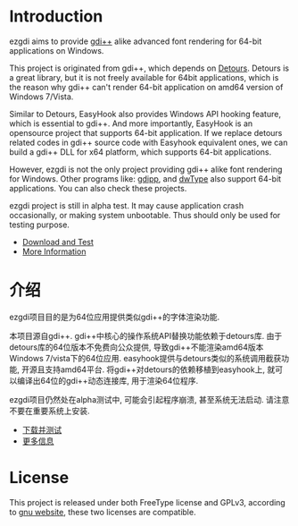 # Introduction #

ezgdi aims to provide [gdi++](http://drwatson.nobody.jp/gdi++/index-en.html) alike advanced font rendering for 64-bit applications on Windows.

This project is originated from gdi++, which depends on [Detours](http://research.microsoft.com/en-us/projects/detours/). Detours is a great library, but it is not freely available for 64bit applications, which is the reason why gdi++ can't render 64-bit application on amd64 version of Windows 7/Vista.

Similar to Detours, EasyHook also provides Windows API hooking feature, which is essential to gdi++. And more importantly, EasyHook is an opensource project that supports 64-bit application. If we replace detours related codes in gdi++ source code with Easyhook equivalent ones, we can build a gdi++ DLL for x64 platform, which supports 64-bit applications.

However, ezgdi is not the only project providing gdi++ alike font rendering for Windows. Other programs like: [gdipp](http://code.google.com/p/gdipp), and [dwType](http://free.flop.jp/gdi++/src/gdi0903.zip) also support 64-bit applications. You can also check these projects.

ezgdi project is still in alpha test. It may cause application crash occasionally, or making system unbootable. Thus should only be used for testing purpose.

  * [Download and Test](http://code.google.com/p/ezgdi/downloads)
  * [More Information](DocumentIndex.md)

# 介绍 #

ezgdi项目目的是为64位应用提供类似gdi++的字体渲染功能.

本项目源自gdi++. gdi++中核心的操作系统API替换功能依赖于detours库. 由于detours库的64位版本不免费向公众提供, 导致gdi++不能渲染amd64版本Windows 7/vista下的64位应用. easyhook提供与detours类似的系统调用截获功能, 开源且支持amd64平台. 将gdi++对detours的依赖移植到easyhook上, 就可以编译出64位的gdi++动态连接库, 用于渲染64位程序.

ezgdi项目仍然处在alpha测试中, 可能会引起程序崩溃, 甚至系统无法启动. 请注意不要在重要系统上安装.

  * [下载并测试](http://code.google.com/p/ezgdi/downloads)
  * [更多信息](DocumentIndex.md)

# License #

This project is released under both FreeType license and GPLv3, according to [gnu website](http://www.gnu.org/philosophy/license-list.html), these two licenses are compatible.